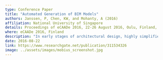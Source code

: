 ```yaml
---
type: Conference Paper
title: "Automated Generation of BIM Models"
authors: Janssen, P, Chen, KW, and Mohanty, A (2016)
affiliation: National University of Singapore
details: Proceedings of eCAADe 2016, 22-26 August 2016, Oulu, Finland, pp. 583–590.
where: eCAADe 2016, Finland
description: "In early stages of architectural design, highly simplified minimal models are often preferred while in the later stages maximal Building Information Models (BIM) are required that include the relevant information for detailed design documentation. This research focuses on the transition from minimal to maximal models and proposes a semi-automated workflow that consist of two main steps: analysis and templating. The analysis step starts with the minimal geometric model and decorates this model with a set of semantic and topological attributes. The templating step starts the decorated model and generates a transitional BIM model which can then be readily altered and populated with high resolution building information. A demonstration of two test cases shows the feasibility of the approach."
date: 2016-08-22
link: https://www.researchgate.net/publication/311534326
image: ../assets/images/mobius_screenshot.jpg
---
```

